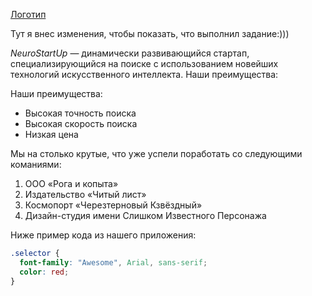 [Логотип](https://github.com/buchatskii/git-homeworks2/blob/main/1_self/logo.png)

Тут я внес изменения, чтобы показать, что выполнил задание:)))

*NeuroStartUp* — динамически развивающийся стартап, специализирующийся на поиске с использованием новейших технологий искусственного интеллекта. Наши преимущества:

Наши преимущества:
* Высокая точность поиска
* Высокая скорость поиска
* Низкая цена

Мы на столько крутые, что уже успели поработать со следующими команиями:

  1. ООО «Рога и копыта»
  2. Издательство «Читый лист»
  3. Космопорт «Черезтерновый Кзвёздный»
  4. Дизайн-студия имени Слишком Известного Персонажа

Ниже пример кода из нашего приложения:

```css
.selector {
  font-family: "Awesome", Arial, sans-serif;
  color: red;
}
```
